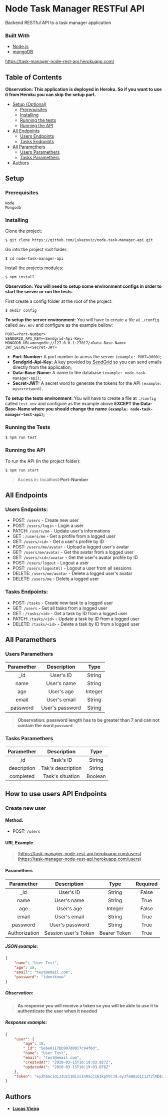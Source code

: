 # Node Task Manager RESTFul API
Backend RESTful API to a task manager application

### Built With

- [Node.js](https://nodejs.org/en/)
- [mongoDB](https://www.mongodb.com/)

https://task-manager-node-rest-api.herokuapp.com/

## Table of Contents

**Observation: This application is deployed in Heroku. So if you want to use it from Heroku you can skip the setup part.**

- [Setup (Optional)](#setup)
  - [Prerequisites](#prerequisites)
  - [Installing](#installing)
  - [Running the tests](#running-the-tests)
  - [Running the API](#running-the-api)
- [All Endpoints](#all-endpoints)
  - [Users Endpoints](#users-endpoints)
  - [Tasks Endpoints](#tasks-endpoints)
- [All Paramethers](#all-paramethers)
  - [Users Paramethers](#users-paramethers)
  - [Tasks Paramethers](#tasks-paramethers)
- [Authors](#authors)
  

## Setup

### Prerequisites

```
Node
Mongodb
```

### Installing

Clone the project:
```
$ git clone https://github.com/Lukazovic/node-task-manager-api.git
```

Go into the project root folder:
```
$ cd node-task-manager-api
```

Install the projects modules:
```
$ npm install
```

**Observation: You will need to setup some environment configs in order to start the server or run the tests.**

First create a config folder at the root of the project:
```
$ mkdir config
```

**To setup the server environment**: You will have to create a file at ``./config`` called ``dev.env`` and configure as the example bellow:
```
PORT=<Port-Number>
SENDGRID_API_KEY=<Sendgrid-Api-Key>
MONGODB_URL=mongodb://127.0.0.1:27017/<Data-Base-Name>
JWT_SECRET=<Secret-JWT>
```
  - **Port-Number:** A port number to acess the server ``(example: PORT=3000)``;
  - **Sendgrid-Api-Key:** A key provided by [SendGrid](https://sendgrid.com/) so you can send emails directly from the application;
  - **Data-Base-Name:** A name to the database ``(example: node-task-manager-api)``;
  - **Secret-JWT:** A secret word to generate the tokens for the API ``(example: mysecretword)``.

**To setup the tests environment**: You will have to create a file at ``./config`` called ``test.env`` and configure as the example above **EXCEPT the Data-Base-Name where you should change the name ``(example: node-task-manager-test-api)``;**

### Running the Tests
```
$ npm run test
```

### Running the API

To run the API (in the project folder):
```
$ npm run start
```

> Access in: localhost:**Port-Number**

## All Endpoints

### Users Endpoints:

- POST: `/users` - Create new user
- POST: `/users/login` - Login a user
- PATCH: `/users/me` - Update user's informations
- GET : `/users/me` - Get a profile from a logged user
- GET: `/users/<id>` - Get a user's profile by ID
- POST: `/users/me/avatar` - Upload a logged user's avatar
- GET: `/users/me/avatar` - Get the avatar from a logged user
- GET: `/users/<id>/avatar` - Get the user's avatar profile by ID
- POST: `/users/logout` - Logout a user
- POST: `/users/logoutAll` - Logout a user from all sessions
- DELETE: `/users/me/avatar` - Delete a logged user's avatar
- DELETE: `/users/me` - Delete a logged user

### Tasks Endpoints:

- POST: `/tasks` - Create new task to a logged user
- GET: `/users` - Get all tasks from a logged user
- GET : `/tasks/<id>` - Get a task by ID from a logged user
- PATCH: `/tasks/<id>` - Update a task by ID from a logged user
- DELETE: `/tasks/<id>` - Delete a task by ID from a logged user

## All Paramethers

### Users Paramethers

|   Paramether   |       Description   |   Type     |
| :------------: | :-----------------: | :--------: |
|      _id       |   User's ID         |   String   |
|      name      |   User's name       |   String   |
|      age       |   User's age        |   Integer  |
|      email     |   User's email      |   String   |
|    password    |   User's password   |   String   |

> **Observation: password length has to be greater than 7 and can not contain the word `password`**

### Tasks Paramethers

|   Paramether   |      Description       |   Type     |
| :------------: | :--------------------: | :--------: |
|      _id       |    Task's ID           |   String   |
|   description  |    Tak's description   |   String   |
|   completed    |    Task's situation    |   Boolean  |

## How to use users API Endpoints

### Create new user

#### Method:

- POST: `/users`

#### URL Example

> [https://task-manager-node-rest-api.herokuapp.com/users](https://task-manager-node-rest-api.herokuapp.com/users)

#### Paramethers

|   Paramether   |       Description    |     Type     |   Required   |
| :------------: | :------------------: | :----------: | :----------: |
|      _id       |   User's ID          |    String    |     False    |
|      name      |   User's name        |    String    |     True     |
|      age       |   User's age         |    Integer   |     False    |
|      email     |   User's email       |    String    |     True     |
|    password    |   User's password    |    String    |     True     |
|  Authorization | Session user's Token | Bearer Token |     True     |

##### JSON example:

```json
{
	"name": "User Test",
	"age": 18,
	"email": "test@email.com",
	"password": "idontknow"
}
```

##### Observation:

> **As response you will receive a token so you will be able to use it to authenticate the user when it needed**

##### Response example:

```json
{
    "user": {
        "age": 18,
        "_id": "5e6e0117bb997d0017c94f0d",
        "name": "User Test",
        "email": "test@email.com",
        "createdAt": "2020-03-15T10:19:03.027Z",
        "updatedAt": "2020-03-15T10:19:03.076Z"
    },
    "token": "eyJhbGciOiJIUzI1NiIsInR5cCI6IkpXVCJ9.eyJfaWQiOiI1ZTZlMDExN2JiOTk3ZDAwMTdjOTRmMGQiLCJpYXQiOjE1ODQyNjc1NDN9.aAvvkMcEaSeQxKyu6wDQXfQ1z4hM9zn1myJT8Iw689U"
}
```

## Authors

- [**Lucas Vieira**](https://github.com/Lukazovic)
